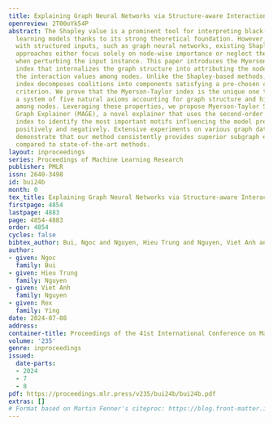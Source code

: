 ```yaml
---
title: Explaining Graph Neural Networks via Structure-aware Interaction Index
openreview: 2T00oYk54P
abstract: The Shapley value is a prominent tool for interpreting black-box machine
  learning models thanks to its strong theoretical foundation. However, for models
  with structured inputs, such as graph neural networks, existing Shapley-based explainability
  approaches either focus solely on node-wise importance or neglect the graph structure
  when perturbing the input instance. This paper introduces the Myerson-Taylor interaction
  index that internalizes the graph structure into attributing the node values and
  the interaction values among nodes. Unlike the Shapley-based methods, the Myerson-Taylor
  index decomposes coalitions into components satisfying a pre-chosen connectivity
  criterion. We prove that the Myerson-Taylor index is the unique one that satisfies
  a system of five natural axioms accounting for graph structure and high-order interaction
  among nodes. Leveraging these properties, we propose Myerson-Taylor Structure-Aware
  Graph Explainer (MAGE), a novel explainer that uses the second-order Myerson-Taylor
  index to identify the most important motifs influencing the model prediction, both
  positively and negatively. Extensive experiments on various graph datasets and models
  demonstrate that our method consistently provides superior subgraph explanations
  compared to state-of-the-art methods.
layout: inproceedings
series: Proceedings of Machine Learning Research
publisher: PMLR
issn: 2640-3498
id: bui24b
month: 0
tex_title: Explaining Graph Neural Networks via Structure-aware Interaction Index
firstpage: 4854
lastpage: 4883
page: 4854-4883
order: 4854
cycles: false
bibtex_author: Bui, Ngoc and Nguyen, Hieu Trung and Nguyen, Viet Anh and Ying, Rex
author:
- given: Ngoc
  family: Bui
- given: Hieu Trung
  family: Nguyen
- given: Viet Anh
  family: Nguyen
- given: Rex
  family: Ying
date: 2024-07-08
address:
container-title: Proceedings of the 41st International Conference on Machine Learning
volume: '235'
genre: inproceedings
issued:
  date-parts:
  - 2024
  - 7
  - 8
pdf: https://proceedings.mlr.press/v235/bui24b/bui24b.pdf
extras: []
# Format based on Martin Fenner's citeproc: https://blog.front-matter.io/posts/citeproc-yaml-for-bibliographies/
---
```


